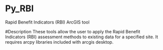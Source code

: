 # Py_RBI
Rapid Benefit Indicators (RBI) ArcGIS tool

#Description
These tools allow the user to apply the Rapid Benefit Indicators (RBI) assessment methods to existing data for a specified site. It requires arcpy libraries included with arcgis desktop.
